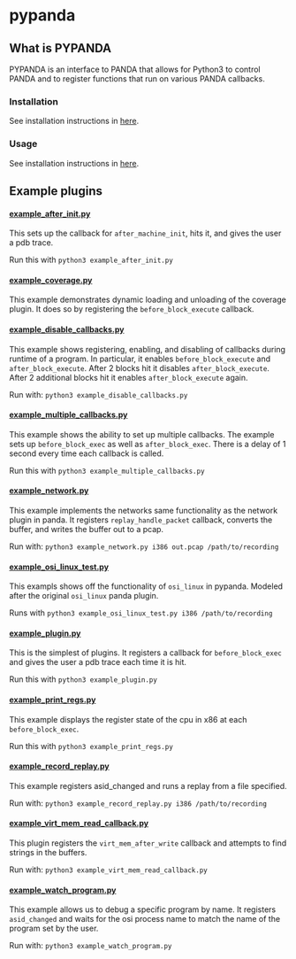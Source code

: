 pypanda
========
What is PYPANDA
-
PYPANDA is an interface to PANDA that allows for Python3 to control PANDA and to register
functions that run on various PANDA callbacks.

### Installation
See installation instructions in [here](./docs/installation.md).

### Usage
See installation instructions in [here](./docs/USAGE.md).

## Example plugins

#### [example_after_init.py](example_after_init.py)

This sets up the callback for `after_machine_init`, hits it, and gives the user
a pdb trace.

Run this with `python3 example_after_init.py`

#### [example_coverage.py](example_coverage.py)

This example demonstrates dynamic loading and unloading of the coverage plugin.
It does so by registering the `before_block_execute` callback.

#### [example_disable_callbacks.py](example_disable_callbacks.py)

This example shows registering, enabling, and disabling of callbacks during 
runtime of a program. In particular, it enables `before_block_execute` and
`after_block_execute`. After 2 blocks hit it disables `after_block_execute`. 
After 2 additional blocks hit it enables `after_block_execute` again.
 
Run with: `python3 example_disable_callbacks.py`

#### [example_multiple_callbacks.py](example_multiple_callbacks.py)

This example shows the ability to set up multiple callbacks. The example sets up
`before_block_exec` as well as `after_block_exec`. There is a delay of 1 second 
every time each callback is called. 

Run this with `python3 example_multiple_callbacks.py`

#### [example_network.py](example_network.py)

This example implements the networks same functionality as the network plugin in
panda. It registers `replay_handle_packet` callback, converts the buffer, and
writes the buffer out to a pcap.

Run with: `python3 example_network.py i386 out.pcap /path/to/recording`

#### [example_osi_linux_test.py](example_osi_linux_test.py)

This exampls shows off the functionality of `osi_linux` in pypanda. Modeled
after the original `osi_linux` panda plugin.

Runs with `python3 example_osi_linux_test.py i386 /path/to/recording`

#### [example_plugin.py](example_plugin.py)

This is the simplest of plugins. It registers a callback for `before_block_exec`
and gives the user a pdb trace each time it is hit.

Run this with `python3 example_plugin.py`

#### [example_print_regs.py](example_print_regs.py)

This example displays the register state of the cpu in x86 at each 
`before_block_exec`.

Run this with `python3 example_print_regs.py`

#### [example_record_replay.py](example_record_replay.py)

This example registers asid_changed and runs a replay from a file specified.

Run with: `python3 example_record_replay.py i386 /path/to/recording`

#### [example_virt_mem_read_callback.py](example_virt_mem_read_callback.py)

This plugin registers the `virt_mem_after_write` callback and attempts to find
strings in the buffers.

Run with: `python3 example_virt_mem_read_callback.py`

#### [example_watch_program.py](example_watch_program.py)

This example allows us to debug a specific program by name. It registers 
`asid_changed` and waits for the osi process name to match the name of the
program set by the user.

Run with: `python3 example_watch_program.py`
